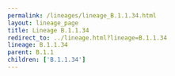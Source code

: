 ```yaml
---
permalink: /lineages/lineage_B.1.1.34.html
layout: lineage_page
title: Lineage B.1.1.34
redirect_to: ../lineage.html?lineage=B.1.1.34
lineage: B.1.1.34
parent: B.1.1
children: ['B.1.1.34']
---
```

